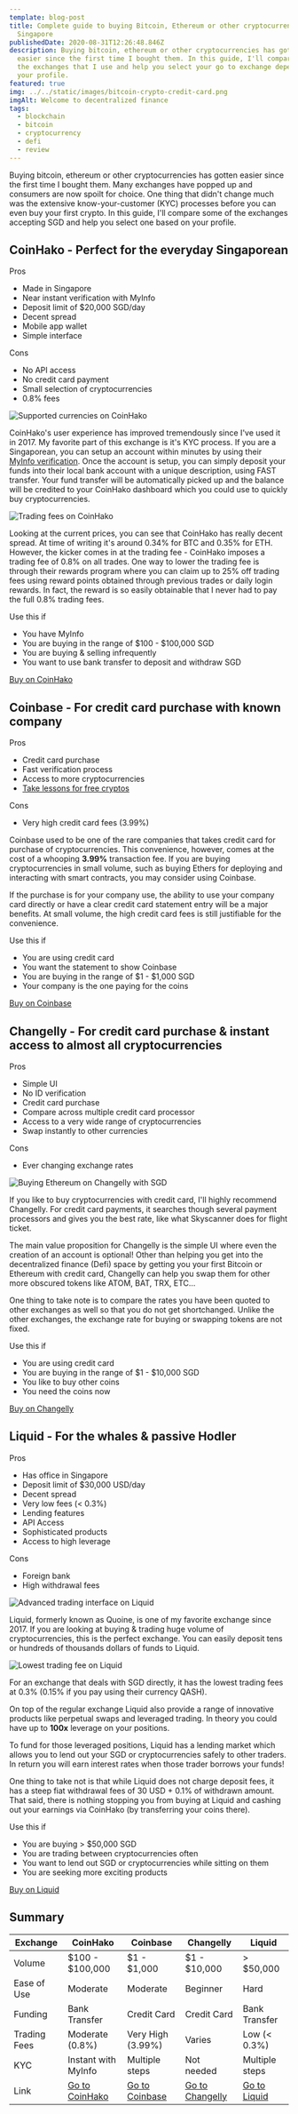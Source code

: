 ```yaml
---
template: blog-post
title: Complete guide to buying Bitcoin, Ethereum or other cryptocurrencies in
  Singapore
publishedDate: 2020-08-31T12:26:48.846Z
description: Buying bitcoin, ethereum or other cryptocurrencies has gotten
  easier since the first time I bought them. In this guide, I'll compare some of
  the exchanges that I use and help you select your go to exchange depending on
  your profile.
featured: true
img: ../../static/images/bitcoin-crypto-credit-card.png
imgAlt: Welcome to decentralized finance
tags:
  - blockchain
  - bitcoin
  - cryptocurrency
  - defi
  - review
---
```

Buying bitcoin, ethereum or other cryptocurrencies has gotten easier since the first time I bought them. Many exchanges have popped up and consumers are now spoilt for choice. One thing that didn't change much was the extensive know-your-customer (KYC) processes before you can even buy your first crypto. In this guide, I'll compare some of the exchanges accepting SGD and help you select one based on your profile.

## CoinHako - Perfect for the everyday Singaporean

Pros

- Made in Singapore
- Near instant verification with MyInfo
- Deposit limit of \$20,000 SGD/day
- Decent spread
- Mobile app wallet
- Simple interface

Cons

- No API access
- No credit card payment
- Small selection of cryptocurrencies
- 0.8% fees

![Supported currencies on CoinHako](../../static/images/coinhako-supported-currencies.png)

CoinHako's user experience has improved tremendously since I've used it in 2017. My favorite part of this exchange is it's KYC process. If you are a Singaporean, you can setup an account within minutes by using their [MyInfo verification](https://blog.coinhako.com/myinfo-verifications-on-coinhako-for-singaporeans-to-start-on-bitcoin-more/). Once the account is setup, you can simply deposit your funds into their local bank account with a unique description, using FAST transfer. Your fund transfer will be automatically picked up and the balance will be credited to your CoinHako dashboard which you could use to quickly buy cryptocurrencies.

![Trading fees on CoinHako](../../static/images/coinhako-trading-fees.png)

Looking at the current prices, you can see that CoinHako has really decent spread. At time of writing it's around 0.34% for BTC and 0.35% for ETH. However, the kicker comes in at the trading fee - CoinHako imposes a trading fee of 0.8% on all trades. One way to lower the trading fee is through their rewards program where you can claim up to 25% off trading fees using reward points obtained through previous trades or daily login rewards. In fact, the reward is so easily obtainable that I never had to pay the full 0.8% trading fees.

Use this if

- You have MyInfo
- You are buying in the range of $100 - $100,000 SGD
- You are buying & selling infrequently
- You want to use bank transfer to deposit and withdraw SGD

[Buy on CoinHako](https://www.coinhako.com/affiliations/sign_up/RAYMONDYEH_4046)

## Coinbase - For credit card purchase with known company

Pros

- Credit card purchase
- Fast verification process
- Access to more cryptocurrencies
- [Take lessons for free cryptos](https://www.coinbase.com/earn)

Cons

- Very high credit card fees (3.99%)

Coinbase used to be one of the rare companies that takes credit card for purchase of cryptocurrencies. This convenience, however, comes at the cost of a whooping **3.99%** transaction fee. If you are buying cryptocurrencies in small volume, such as buying Ethers for deploying and interacting with smart contracts, you may consider using Coinbase.

If the purchase is for your company use, the ability to use your company card directly or have a clear credit card statement entry will be a major benefits. At small volume, the high credit card fees is still justifiable for the convenience.

Use this if

- You are using credit card
- You want the statement to show Coinbase
- You are buying in the range of $1 - $1,000 SGD
- Your company is the one paying for the coins

[Buy on Coinbase](https://www.coinbase.com/join/raymon_1kg)

## Changelly - For credit card purchase & instant access to almost all cryptocurrencies

Pros

- Simple UI
- No ID verification
- Credit card purchase
- Compare across multiple credit card processor
- Access to a very wide range of cryptocurrencies
- Swap instantly to other currencies

Cons

- Ever changing exchange rates

![Buying Ethereum on Changelly with SGD](../../static/images/changelly-buying-ethereum-sgd.png)

If you like to buy cryptocurrencies with credit card, I'll highly recommend Changelly. For credit card payments, it searches though several payment processors and gives you the best rate, like what Skyscanner does for flight ticket.

The main value proposition for Changelly is the simple UI where even the creation of an account is optional! Other than helping you get into the decentralized finance (Defi) space by getting you your first Bitcoin or Ethereum with credit card, Changelly can help you swap them for other more obscured tokens like ATOM, BAT, TRX, ETC...

One thing to take note is to compare the rates you have been quoted to other exchanges as well so that you do not get shortchanged. Unlike the other exchanges, the exchange rate for buying or swapping tokens are not fixed.

Use this if

- You are using credit card
- You are buying in the range of $1 - $10,000 SGD
- You like to buy other coins
- You need the coins now

[Buy on Changelly](https://changelly.com/?ref_id=c49548fe8bef)

## Liquid - For the whales & passive Hodler

Pros

- Has office in Singapore
- Deposit limit of \$30,000 USD/day
- Decent spread
- Very low fees (< 0.3%)
- Lending features
- API Access
- Sophisticated products
- Access to high leverage

Cons

- Foreign bank
- High withdrawal fees

![Advanced trading interface on Liquid](../../static/images/liquid-advanced-trading-interface.png)

Liquid, formerly known as Quoine, is one of my favorite exchange since 2017. If you are looking at buying & trading huge volume of cryptocurrencies, this is the perfect exchange. You can easily deposit tens or hundreds of thousands dollars of funds to Liquid. 

![Lowest trading fee on Liquid](../../static/images/liquid-trading-fees.png)

For an exchange that deals with SGD directly, it has the lowest trading fees at 0.3% (0.15% if you pay using their currency QASH).

On top of the regular exchange Liquid also provide a range of innovative products like perpetual swaps and leveraged trading. In theory you could have up to **100x** leverage on your positions.

To fund for those leveraged positions, Liquid has a lending market which allows you to lend out your SGD or cryptocurrencies safely to other traders. In return you will earn interest rates when those trader borrows your funds!

One thing to take not is that while Liquid does not charge deposit fees, it has a steep fiat withdrawal fees of 30 USD + 0.1% of withdrawn amount. That said, there is nothing stopping you from buying at Liquid and cashing out your earnings via CoinHako (by transferring your coins there).

Use this if

- You are buying > \$50,000 SGD
- You are trading between cryptocurrencies often
- You want to lend out SGD or cryptocurrencies while sitting on them
- You are seeking more exciting products

[Buy on Liquid](https://www.liquid.com/sign-up/?affiliate=-YNsiS2d28178)

## Summary

| Exchange     | CoinHako                                                                        | Coinbase                                                   | Changelly                                                     | Liquid                                                                  |
| ------------ | ------------------------------------------------------------------------------- | ---------------------------------------------------------- | ------------------------------------------------------------- | ----------------------------------------------------------------------- |
| Volume       | $100 - $100,000                                                                 | $1 - $1,000                                                | $1 - $10,000                                                  | > \$50,000                                                              |
| Ease of Use  | Moderate                                                                        | Moderate                                                   | Beginner                                                      | Hard                                                                    |
| Funding      | Bank Transfer                                                                   | Credit Card                                                | Credit Card                                                   | Bank Transfer                                                           |
| Trading Fees | Moderate (0.8%)                                                                 | Very High (3.99%)                                          | Varies                                                        | Low (< 0.3%)                                                            |
| KYC          | Instant with MyInfo                                                             | Multiple steps                                             | Not needed                                                    | Multiple steps                                                          |
| Link         | [Go to CoinHako](https://www.coinhako.com/affiliations/sign_up/RAYMONDYEH_4046) | [Go to Coinbase](https://www.coinbase.com/join/raymon_1kg) | [Go to Changelly](https://changelly.com/?ref_id=c49548fe8bef) | [Go to Liquid](https://www.liquid.com/sign-up/?affiliate=-YNsiS2d28178) |
